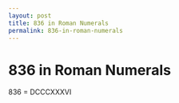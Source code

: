 ```yaml
---
layout: post
title: 836 in Roman Numerals
permalink: 836-in-roman-numerals
---
```


# 836 in Roman Numerals

836 = DCCCXXXVI
